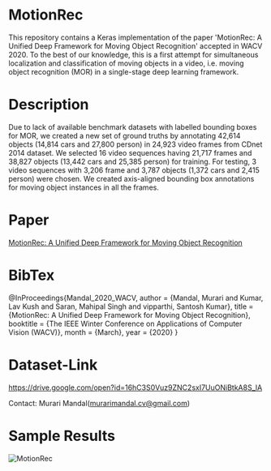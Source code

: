 # MotionRec
This repository contains a Keras implementation of the paper 'MotionRec: A Unified Deep Framework for Moving Object Recognition' accepted in WACV 2020. To the best of our knowledge, this is a first attempt for simultaneous localization and classification of moving objects in a video, i.e. moving object recognition (MOR) in a single-stage deep learning framework.

# Description
Due to lack of available benchmark datasets with labelled bounding boxes for MOR, we created a new set of ground truths by annotating 42,614 objects (14,814 cars and 27,800 person) in 24,923 video frames from CDnet 2014 dataset. We selected 16 video sequences having
21,717 frames and 38,827 objects (13,442 cars and 25,385 person) for training. For testing, 3 video sequences with 3,206 frame and 3,787 objects (1,372 cars and 2,415 person) were chosen. We created axis-aligned bounding box annotations for moving object instances in all the
frames.

# Paper
[MotionRec: A Unified Deep Framework for Moving Object Recognition](http://openaccess.thecvf.com/content_WACV_2020/html/Mandal_MotionRec_A_Unified_Deep_Framework_for_Moving_Object_Recognition_WACV_2020_paper.html)

# BibTex
@InProceedings{Mandal_2020_WACV,
author = {Mandal, Murari and Kumar, Lav Kush and Saran, Mahipal Singh and vipparthi, Santosh Kumar},
title = {MotionRec: A Unified Deep Framework for Moving Object Recognition},
booktitle = {The IEEE Winter Conference on Applications of Computer Vision (WACV)},
month = {March},
year = {2020}
}

# Dataset-Link
https://drive.google.com/open?id=16hC3S0Vuz9ZNC2sxI7UuONiBtkA8S_lA

Contact: Murari Mandal(murarimandal.cv@gmail.com)

# Sample Results
![MotionRec](/qualitative_results_400x600_25fps.gif)
